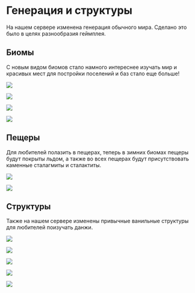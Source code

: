 # Генерация и структуры

На нашем сервере изменена генерация обычного мира. Сделано это было в целях разнообразия геймплея.

## Биомы

С новым видом биомов стало намного интереснее изучать мир и красивых мест для постройки поселений и баз стало еще больше!

![](https://camo.githubusercontent.com/baf797a78a7413b1d37aaecdf622937e180f359ba8a54351349c6c5d7cf1e2d8/68747470733a2f2f692e696d6775722e636f6d2f593351516354742e6a7067)

![](https://camo.githubusercontent.com/65bd33d98f5277a79ef4ed250f6060d23bfc3ec8ad1902b9aa0ac4cf094ef1f5/68747470733a2f2f696d6775722e636f6d2f5041654d3965482e706e67)

![](https://camo.githubusercontent.com/45f88d7233f96f00ad81f2abf71ef051a3c3f885db9956063426841527302f01/68747470733a2f2f692e696d6775722e636f6d2f637055796475442e6a7067)

![](https://camo.githubusercontent.com/ac8918ec059867bfda6e61ab7b1b8edd3b138c90b517e90b115073cefb64ca6f/68747470733a2f2f696d6775722e636f6d2f47663141614f372e706e67)

## Пещеры

Для любителей полазить в пещерах, теперь в зимних биомах пещеры будут покрыты льдом, а также во всех пещерах будут присутствовать каменные сталагмиты и сталактиты. 

![](https://camo.githubusercontent.com/cddf739514f5cdcb7ba13d5e644d050d744960b09c7327e80268c9e9788c92b7/68747470733a2f2f696d6775722e636f6d2f536f71504b794b2e706e67)

![](https://camo.githubusercontent.com/9d8d5bf50917aa27749e9add38eaee43c601e03f4f6bcc77f1359daa77463848/68747470733a2f2f696d6775722e636f6d2f526855564169642e706e67)

## Структуры

Также на нашем сервере изменены привычные ванильные структуры для любителей поизучать данжи.

![](https://camo.githubusercontent.com/345af8925462b88410acaf4f7a2c6e6c378bad8fec6d332f7692ba1e2e921d71/68747470733a2f2f696d6775722e636f6d2f726261305634322e706e67)

![](https://camo.githubusercontent.com/e3322617498d8c094f3f1c9d126d0827ad4b231f9b7e477cc5cad4df50dbf972/68747470733a2f2f696d6775722e636f6d2f6a5a7a765231572e706e67)

![](https://camo.githubusercontent.com/980121c58190ed32721d7f3079add4ce9092829946a7bfb1fbde0344a88ff61a/68747470733a2f2f696d6775722e636f6d2f646c75484449552e706e67)

![](https://camo.githubusercontent.com/2b4399d5fa77e13e6ae5399679432d803c2ccc441c5e0f4be684bbc01ba793c5/68747470733a2f2f696d6775722e636f6d2f7876774d3530502e706e67)

![](https://camo.githubusercontent.com/94c53fc15f5e656ce51dced91c7cb75a1df25afa8cc320389406f9b3913327dd/68747470733a2f2f696d6775722e636f6d2f757a6e76744b532e706e67)